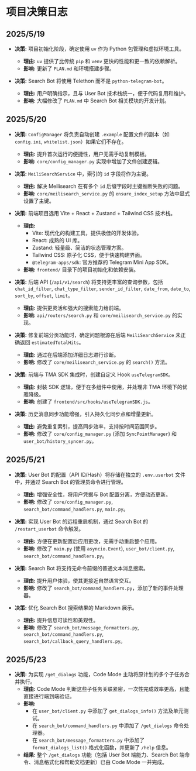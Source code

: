 # 项目决策日志

## 2025/5/19

*   **决策:** 项目初始化阶段，确定使用 `uv` 作为 Python 包管理和虚拟环境工具。
    *   **理由:** `uv` 提供了比传统 `pip` 和 `venv` 更快的性能和更一致的依赖解析。
    *   **影响:** 更新了 `PLAN.md` 和环境搭建步骤。

*   **决策:** Search Bot 将使用 Telethon 而不是 `python-telegram-bot`。
    *   **理由:** 用户明确指示，且与 User Bot 技术栈统一，便于代码复用和维护。
    *   **影响:** 大幅修改了 `PLAN.md` 中 Search Bot 相关模块的开发计划。

## 2025/5/20

*   **决策:** `ConfigManager` 将负责自动创建 `.example` 配置文件的副本（如 `config.ini`, `whitelist.json`）如果它们不存在。
    *   **理由:** 提升首次运行的便捷性，用户无需手动复制模板。
    *   **影响:** `core/config_manager.py` 实现中增加了文件创建逻辑。

*   **决策:** `MeiliSearchService` 中，索引的 `id` 字段将作为主键。
    *   **理由:** 解决 Meilisearch 在有多个 `id` 后缀字段时主键推断失败的问题。
    *   **影响:** `core/meilisearch_service.py` 的 `ensure_index_setup` 方法中显式设置了主键。

*   **决策:** 前端项目选用 Vite + React + Zustand + Tailwind CSS 技术栈。
    *   **理由:**
        *   Vite: 现代化的构建工具，提供极佳的开发体验。
        *   React: 成熟的 UI 库。
        *   Zustand: 轻量级、简洁的状态管理方案。
        *   Tailwind CSS: 原子化 CSS，便于快速构建界面。
        *   `@telegram-apps/sdk`: 官方推荐的 Telegram Mini App SDK。
    *   **影响:** `frontend/` 目录下的项目初始化和依赖安装。

*   **决策:** 后端 API (`/api/v1/search`) 将支持更丰富的查询参数，包括 `chat_id_filter`, `chat_type_filter`, `sender_id_filter`, `date_from`, `date_to`, `sort_by`, `offset`, `limit`。
    *   **理由:** 提供更灵活和强大的搜索能力给前端。
    *   **影响:** `api/routers/search.py` 和 `core/meilisearch_service.py` 的实现。

*   **决策:** 修复前端分页功能时，确定问题根源在后端 `MeiliSearchService` 未正确返回 `estimatedTotalHits`。
    *   **理由:** 通过在后端添加详细日志进行诊断。
    *   **影响:** 修改了 `core/meilisearch_service.py` 的 `search()` 方法。

*   **决策:** 前端与 TMA SDK 集成时，创建自定义 Hook `useTelegramSDK`。
    *   **理由:** 封装 SDK 逻辑，便于在多组件中使用，并处理非 TMA 环境下的优雅降级。
    *   **影响:** 创建了 `frontend/src/hooks/useTelegramSDK.js`。

*   **决策:** 历史消息同步功能增强，引入持久化同步点和增量更新。
    *   **理由:** 避免重复索引，提高同步效率，支持按时间范围同步。
    *   **影响:** 修改了 `core/config_manager.py` (添加 `SyncPointManager`) 和 `user_bot/history_syncer.py`。

## 2025/5/21

*   **决策:** User Bot 的配置（API ID/Hash）将存储在独立的 `.env.userbot` 文件中，并通过 Search Bot 的管理员命令进行管理。
    *   **理由:** 增强安全性，将用户凭据与 Bot 配置分离，方便动态更新。
    *   **影响:** 修改了 `core/config_manager.py`, `search_bot/command_handlers.py`, `main.py`。

*   **决策:** 实现 User Bot 的远程重启机制，通过 Search Bot 的 `/restart_userbot` 命令触发。
    *   **理由:** 方便在更新配置后应用更改，无需手动重启整个应用。
    *   **影响:** 修改了 `main.py` (使用 `asyncio.Event`), `user_bot/client.py`, `search_bot/command_handlers.py`。

*   **决策:** Search Bot 将支持无命令前缀的普通文本消息搜索。
    *   **理由:** 提升用户体验，使其更接近自然语言交互。
    *   **影响:** 修改了 `search_bot/command_handlers.py`，添加了新的事件处理器。

*   **决策:** 优化 Search Bot 搜索结果的 Markdown 展示。
    *   **理由:** 提升信息可读性和美观性。
    *   **影响:** 修改了 `search_bot/message_formatters.py`, `search_bot/command_handlers.py`, `search_bot/callback_query_handlers.py`。

## 2025/5/23

*   **决策:** 为实现 `/get_dialogs` 功能，Code Mode 主动将原计划的多个子任务合并执行。
    *   **理由:** Code Mode 判断这些子任务关联紧密，一次性完成效率更高，且能直接进行端到端验证。
    *   **影响:**
        *   在 `user_bot/client.py` 中添加了 `get_dialogs_info()` 方法及单元测试。
        *   在 `search_bot/command_handlers.py` 中添加了 `/get_dialogs` 命令处理器。
        *   在 `search_bot/message_formatters.py` 中添加了 `format_dialogs_list()` 格式化函数，并更新了 `/help` 信息。
    *   **结果:** 整个 `/get_dialogs` 功能（包括 User Bot 端能力、Search Bot 端命令、消息格式化和帮助文档更新）已由 Code Mode 一并完成。